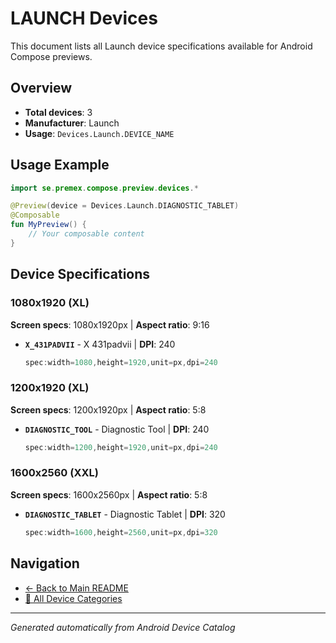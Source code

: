 # LAUNCH Devices

This document lists all Launch device specifications available for Android Compose previews.

## Overview

- **Total devices**: 3
- **Manufacturer**: Launch
- **Usage**: `Devices.Launch.DEVICE_NAME`

## Usage Example

```kotlin
import se.premex.compose.preview.devices.*

@Preview(device = Devices.Launch.DIAGNOSTIC_TABLET)
@Composable
fun MyPreview() {
    // Your composable content
}
```

## Device Specifications

### 1080x1920 (XL)

**Screen specs**: 1080x1920px | **Aspect ratio**: 9:16

- **`X_431PADVII`** - X 431padvii | **DPI**: 240
  ```kotlin
  spec:width=1080,height=1920,unit=px,dpi=240
  ```

### 1200x1920 (XL)

**Screen specs**: 1200x1920px | **Aspect ratio**: 5:8

- **`DIAGNOSTIC_TOOL`** - Diagnostic Tool | **DPI**: 240
  ```kotlin
  spec:width=1200,height=1920,unit=px,dpi=240
  ```

### 1600x2560 (XXL)

**Screen specs**: 1600x2560px | **Aspect ratio**: 5:8

- **`DIAGNOSTIC_TABLET`** - Diagnostic Tablet | **DPI**: 320
  ```kotlin
  spec:width=1600,height=2560,unit=px,dpi=320
  ```

## Navigation

- [← Back to Main README](../../README.md)
- [📱 All Device Categories](../README.md)

---
*Generated automatically from Android Device Catalog*
